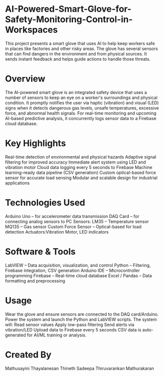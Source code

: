 # AI-Powered-Smart-Glove-for-Safety-Monitoring-Control-in-Workspaces

This project presents a smart glove that uses AI to help keep workers safe in places like factories and other risky areas. The glove has several sensors that can find dangers in the environment and from physical sources. It sends instant feedback and helps guide actions to handle those threats.

# Overview
The AI-powered smart glove is an integrated safety device that uses a number of sensors to keep an eye on a worker's surroundings and physical condition.  It promptly notifies the user via haptic (vibration) and visual (LED) signs when it detects dangerous gas levels, unsafe temperatures, excessive force, and abnormal health signals.  For real-time monitoring and upcoming AI-based predictive analysis, it concurrently logs sensor data to a Firebase cloud database.

# Key Highlights
Real-time detection of environmental and physical hazards
Adaptive signal filtering for improved accuracy
Immediate alert system using LED and vibration motor
Cloud data logging every 5 seconds to Firebase
Machine learning-ready data pipeline (CSV generation)
Custom optical-based force sensor for accurate load sensing
Modular and scalable design for industrial applications

# Technologies Used
Arduino Uno – for accelerometer data transmission
DAQ Card – for connecting analog sensors to PC
Sensors:
LM35 – Temperature sensor
MQ135 – Gas sensor
Custom Force Sensor – Optical-based for load detection
Actuators:Vibration Motor, LED indicators

# Software & Tools
LabVIEW – Data acquisition, visualization, and control
Python – Filtering, Firebase integration, CSV generation
Arduino IDE – Microcontroller programming
Firebase – Real-time cloud database
Excel / Pandas – Data formatting and preprocessing

# Usage
Wear the glove and ensure sensors are connected to the DAQ card/Arduino.
Power the system and launch the Python and LabVIEW scripts.
The system will:
Read sensor values
Apply low-pass filtering
Send alerts via vibration/LED
Upload data to Firebase every 5 seconds
CSV data is auto-generated for AI/ML training or analysis.

# Created By
Mathusayini Thayalanesan
Thineth Sadeepa
Thiruvarankan Mathurakaran
